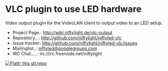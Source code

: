 VLC plugin to use LED hardware
==============================

Video output plugin for the VideoLAN client to output video to an LED setup.



* Project Page.: http://wiki.niftylight.de/vlc-output
* Repository...: http://github.com/niftylight/niftyled-vlc
* Issue tracker: http://github.com/niftylight/niftyled-vlc/issues
* Mailinglist..: niftyled@googlegroups.com
* IRC Chat.....: irc://irc.freenode.net/niftylight

[![Flattr this git repo](http://api.flattr.com/button/flattr-badge-large.png)](https://flattr.com/thing/1345750/niftyled)
